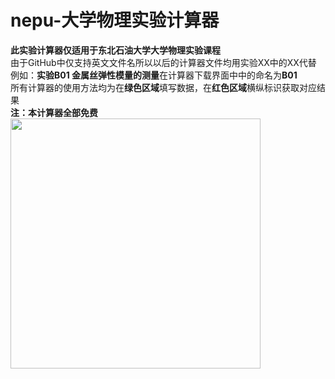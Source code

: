 # nepu-大学物理实验计算器
**此实验计算器仅适用于东北石油大学大学物理实验课程**  
由于GitHub中仅支持英文文件名所以以后的计算器文件均用实验XX中的XX代替  
例如：**实验B01 金属丝弹性模量的测量**在计算器下载界面中中的命名为**B01**  
所有计算器的使用方法均为在**绿色区域**填写数据，在**红色区域**横纵标识获取对应结果  
**注：本计算器全部免费**  
<img src="https://zzm-4yi.pages.dev/ZZM.png" witgh="400" height="400">  
